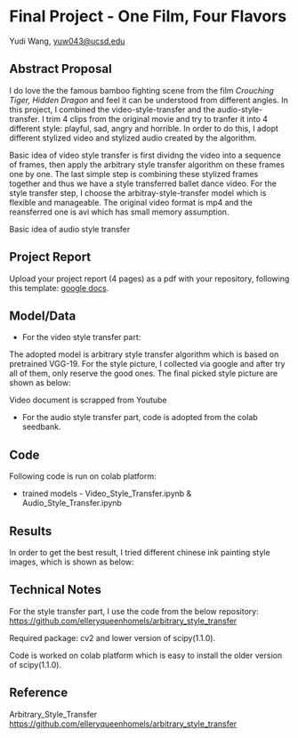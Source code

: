 # Final Project - One Film, Four Flavors

Yudi Wang, yuw043@ucsd.edu


## Abstract Proposal

I do love the the famous bamboo fighting scene from the film *Crouching Tiger, Hidden Dragon* and feel it can be understood from different angles. In this project, I combined the video-style-transfer and the audio-style-transfer. I trim 4 clips from the original movie and try to tranfer it into 4 different style: playful, sad, angry and horrible. In order to do this, I adopt different stylized video and stylized audio created by the algorithm.

Basic idea of video style transfer is first dividng the video into a sequence of frames, then apply the arbitrary style transfer algorithm on these frames one by one. The last simple step is combining these stylized frames together and thus we have a style transferred ballet dance video. For the style transfer step, I choose the arbitray-style-transfer model which is flexible and manageable. The original video format is mp4 and the reansferred one is avi which has small memory assumption.

Basic idea of audio style transfer


## Project Report

Upload your project report (4 pages) as a pdf with your repository, following this template: [google docs](https://drive.google.com/open?id=1mgIxwX1VseLyeM9uPSv5GJQgRWNFqtBZ0GKE9d4Qxww).

## Model/Data

- For the video style transfer part:

The adopted model is arbitrary style transfer algorithm which is based on pretrained VGG-19. For the style picture, I collected via google and after try all of them, only reserve the good ones. The final picked style picture are shown as below:

Video document is scrapped from Youtube


- For the audio style transfer part, code is adopted from the colab seedbank.

## Code

Following code is run on colab platform:

- trained models - Video_Style_Transfer.ipynb & Audio_Style_Transfer.ipynb


## Results

In order to get the best result, I tried different chinese ink painting style images, which is shown as below:

## Technical Notes

For the style transfer part, I use the code from the below repository: https://github.com/elleryqueenhomels/arbitrary_style_transfer

Required package: cv2 and lower version of scipy(1.1.0).

Code is worked on colab platform which is easy to install the older version of scipy(1.1.0).

## Reference

Arbitrary_Style_Transfer https://github.com/elleryqueenhomels/arbitrary_style_transfer

